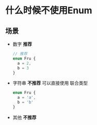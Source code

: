 # 什么时候不使用Enum

## 场景

+ 数字 **推荐**

  ```js
  // 推荐
  enum Fru {
    a = 2,
    b = 3
  }
  ```

+ 字符串 **不推荐** 可以直接使用 联合类型

  ```js
  enum Fru {
    a = 'a',
    b = 'b'
  }
  ```

+ 其他 **不推荐**
